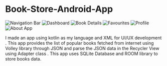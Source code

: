 # Book-Store-Android-App
 ![Navigation Bar](https://user-images.githubusercontent.com/63583519/83728133-beb92800-a663-11ea-9a2f-a4c36a9da243.jpeg) ![Dashboard](https://user-images.githubusercontent.com/63583519/83727712-2327b780-a663-11ea-86bc-15d810a5670f.jpeg) ![Book Details](https://user-images.githubusercontent.com/63583519/83728496-10fa4900-a664-11ea-8cb1-3d2db871b5d8.jpeg) ![Favourites](https://user-images.githubusercontent.com/63583519/83728643-4b63e600-a664-11ea-9141-ba14724e4d38.jpeg) ![Profile](https://user-images.githubusercontent.com/63583519/83729133-dba22b00-a664-11ea-9a77-abbe76bb0a09.jpeg) ![About App](https://user-images.githubusercontent.com/63583519/83729228-fd9bad80-a664-11ea-80c0-cd71e8e83f41.jpeg)


I made an app using kotlin as my language and XML for UI/UX development .
This app provides the list of popular books fetched from internet using Volley library through JSON and parse the JSON data in the Recycler View using Adapter class . 
This app uses SQLite Database and ROOM library to store books data.
